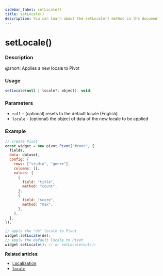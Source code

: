 ```yaml
---
sidebar_label: setLocale()
title: setLocale()
description: You can learn about the setLocale() method in the documentation of the DHTMLX JavaScript Pivot library. Browse developer guides and API reference, try out code examples and live demos, and download a free 30-day evaluation version of DHTMLX Pivot.
---
```


# setLocale()

### Description

@short: Applies a new locale to Pivot

### Usage

~~~jsx {}
setLocale(null | locale?: object): void;
~~~

### Parameters

- `null` - (optional) resets to the default locale (English)
- `locale` - (optional) the object of data of the new locale to be applied

### Example

~~~jsx
// create Pivot
const widget = new pivot.Pivot("#root", {
  fields,
  data: dataset,
  config: {
    rows: ["studio", "genre"],
    columns: [],
    values: [
      {
        field: "title",
        method: "count",
      },
      {
        field: "score",
        method: "max",
      },
    ],
  },
});

// apply the "de" locale to Pivot
widget.setLocale(de);
// apply the default locale to Pivot
widget.setLocale(); // or setLocale(null);
~~~

**Related articles**:
- [Localization](/guides/localization)
- [`locale`](/api/config/locale-property)
